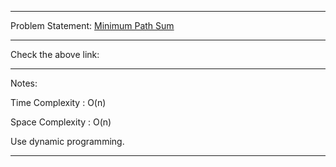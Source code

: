 ******************************************************************************
Problem Statement: [Minimum Path Sum](https://leetcode.com/problems/minimum-path-sum/)
******************************************************************************

Check the above link:

******************************************************************************
Notes:

Time Complexity : O(n)

Space Complexity : O(n)

Use dynamic programming.

******************************************************************************
